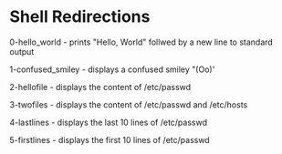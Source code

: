 # Shell Redirections

0-hello_world - prints "Hello, World" follwed by a new line to standard output

1-confused_smiley - displays a confused smiley "(Oo)'

2-hellofile - displays the content of /etc/passwd

3-twofiles - displays the content of /etc/passwd and /etc/hosts

4-lastlines - displays the last 10 lines of /etc/passwd

5-firstlines - displays the first 10 lines of /etc/passwd
